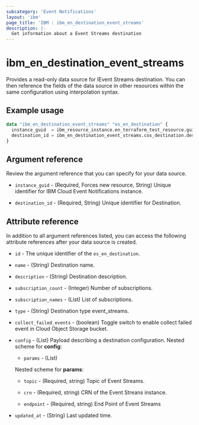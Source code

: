 ```yaml
---
subcategory: 'Event Notifications'
layout: 'ibm'
page_title: 'IBM : ibm_en_destination_event_streams'
description: |-
  Get information about a Event Streams destination
---
```


# ibm_en_destination_event_streams

Provides a read-only data source for IEvent Streams destination. You can then reference the fields of the data source in other resources within the same configuration using interpolation syntax.

## Example usage

```terraform
data "ibm_en_destination_event_streams" "es_en_destination" {
  instance_guid  = ibm_resource_instance.en_terraform_test_resource.guid
  destination_id = ibm_en_destination_event_streams.cos_destination.destination_id
}
```

## Argument reference

Review the argument reference that you can specify for your data source.

- `instance_guid` - (Required, Forces new resource, String) Unique identifier for IBM Cloud Event Notifications instance.

- `destination_id` - (Required, String) Unique identifier for Destination.

## Attribute reference

In addition to all argument references listed, you can access the following attribute references after your data source is created.

- `id` - The unique identifier of the `es_en_destination`.

- `name` - (String) Destination name.

- `description` - (String) Destination description.

- `subscription_count` - (Integer) Number of subscriptions.

- `subscription_names` - (List) List of subscriptions.

- `type` - (String) Destination type event_streams.

- `collect_failed_events` - (boolean) Toggle switch to enable collect failed event in Cloud Object Storage bucket.

- `config` - (List) Payload describing a destination configuration.
  Nested scheme for **config**:

  - `params` - (List)

  Nested scheme for **params**:

  - `topic` - (Required, string) Topic of Event Streams.

  - `crn` - (Required, string) CRN of the Event Streans instance.

  - `endpoint`   - (Required, string) End Point of Event Streams


- `updated_at` - (String) Last updated time.
